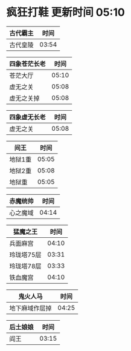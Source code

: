 # 疯狂打鞋 更新时间 05:10

| 古代霸主   | 时间    |
|--------|-------|
| 古代皇陵 | 03:54 |

| 四象苍茫长老   | 时间    |
|--------|-------|
| 苍茫大厅 | 05:10 |
| 虚无之关 | 05:08 |
| 虚无之关掉 | 05:08 |

| 四象虚无长老   | 时间    |
|--------|-------|
| 虚无之关 | 05:08 |

| 间王   | 时间    |
|--------|-------|
| 地狱1重 | 05:05 |
| 地狱2重 | 05:08 |
| 地狱重 | 05:05 |

| 赤魔统帅   | 时间    |
|--------|-------|
| 心之魔域 | 04:14 |

| 猛魔之王   | 时间    |
|--------|-------|
| 兵面麻宫 | 04:10 |
| 玲珑塔75层 | 03:31 |
| 玲珑塔78层 | 03:33 |
| 铁血魔宫 | 04:10 |

| 鬼火人马   | 时间    |
|--------|-------|
| 地下麻域作层掉 | 04:25 |

| 后土娘娘   | 时间    |
|--------|-------|
| 阎王 | 03:15 |